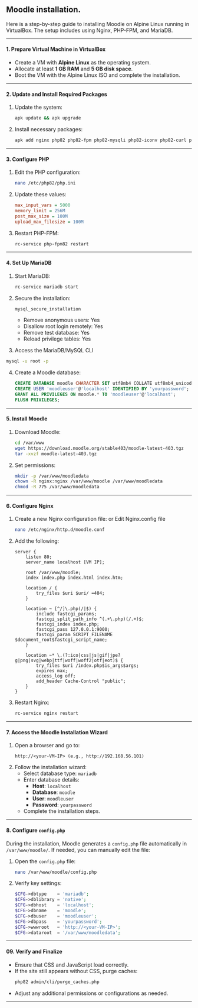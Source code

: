 ## Moodle installation.

Here is a step-by-step guide to installing Moodle on Alpine Linux running in VirtualBox. The setup includes using Nginx, PHP-FPM, and MariaDB.

---

#### **1. Prepare Virtual Machine in VirtualBox**
- Create a VM with **Alpine Linux** as the operating system.
- Allocate at least **1 GB RAM** and **5 GB disk space**.
- Boot the VM with the Alpine Linux ISO and complete the installation.

---

#### **2. Update and Install Required Packages**
1. Update the system:
   ```bash
   apk update && apk upgrade
   ```
2. Install necessary packages:
   ```bash
   apk add nginx php82 php82-fpm php82-mysqli php82-iconv php82-curl php82-opcache php82-gd php82-xml php82-xmlreader php82-sodium php82-ctype php82-intl php82-zip mariadb mariadb-client curl wget unzip
   ```

---

#### **3. Configure PHP**
1. Edit the PHP configuration:
   ```bash
   nano /etc/php82/php.ini
   ```
2. Update these values:
   ```ini
   max_input_vars = 5000
   memory_limit = 256M
   post_max_size = 100M
   upload_max_filesize = 100M
   ```
3. Restart PHP-FPM:
   ```bash
   rc-service php-fpm82 restart
   ```

---

#### **4. Set Up MariaDB**
1. Start MariaDB:
   ```bash
   rc-service mariadb start
   ```
2. Secure the installation:
   ```bash
   mysql_secure_installation
   ```
   - Remove anonymous users: Yes
   - Disallow root login remotely: Yes
   - Remove test database: Yes
   - Reload privilege tables: Yes
     
3. Access the MariaDB/MySQL CLI
```bash
mysql -u root -p
```

4. Create a Moodle database:
   ```sql
   CREATE DATABASE moodle CHARACTER SET utf8mb4 COLLATE utf8mb4_unicode_ci;
   CREATE USER 'moodleuser'@'localhost' IDENTIFIED BY 'yourpassword';
   GRANT ALL PRIVILEGES ON moodle.* TO 'moodleuser'@'localhost';
   FLUSH PRIVILEGES;
   ```

---

#### **5. Install Moodle**
1. Download Moodle:
   ```bash
   cd /var/www
   wget https://download.moodle.org/stable403/moodle-latest-403.tgz
   tar -xvzf moodle-latest-403.tgz
   ```
2. Set permissions:
   ```bash
   mkdir -p /var/www/moodledata
   chown -R nginx:nginx /var/www/moodle /var/www/moodledata
   chmod -R 775 /var/www/moodledata
   ```

---

#### **6. Configure Nginx**
1. Create a new Nginx configuration file: or Edit Nginx.config file
   ```bash
   nano /etc/nginx/http.d/moodle.conf
   ```
2. Add the following:
   ```nginx
   server {
       listen 80;
       server_name localhost [VM IP];

       root /var/www/moodle;
       index index.php index.html index.htm;

       location / {
           try_files $uri $uri/ =404;
       }

       location ~ [^/]\.php(/|$) {
           include fastcgi_params;
           fastcgi_split_path_info ^(.+\.php)(/.+)$;
           fastcgi_index index.php;
           fastcgi_pass 127.0.0.1:9000;
           fastcgi_param SCRIPT_FILENAME $document_root$fastcgi_script_name;
       }

       location ~* \.(?:ico|css|js|gif|jpe?g|png|svg|webp|ttf|woff|woff2|otf|eot)$ {
           try_files $uri /index.php$is_args$args;
           expires max;
           access_log off;
           add_header Cache-Control "public";
       }
   }
   ```
3. Restart Nginx:
   ```bash
   rc-service nginx restart
   ```

---

#### **7. Access the Moodle Installation Wizard**
1. Open a browser and go to:
   ```
   http://<your-VM-IP> (e.g., http://192.168.56.101)
   ```
2. Follow the installation wizard:
   - Select database type: `mariadb`
   - Enter database details:
     - **Host**: `localhost`
     - **Database**: `moodle`
     - **User**: `moodleuser`
     - **Password**: `yourpassword`
   - Complete the installation steps.

---

#### **8. Configure `config.php`**
During the installation, Moodle generates a `config.php` file automatically in `/var/www/moodle/`. If needed, you can manually edit the file:

1. Open the `config.php` file:
   ```bash
   nano /var/www/moodle/config.php
   ```
2. Verify key settings:
   ```php
   $CFG->dbtype    = 'mariadb';
   $CFG->dblibrary = 'native';
   $CFG->dbhost    = 'localhost';
   $CFG->dbname    = 'moodle';
   $CFG->dbuser    = 'moodleuser';
   $CFG->dbpass    = 'yourpassword';
   $CFG->wwwroot   = 'http://<your-VM-IP>';
   $CFG->dataroot  = '/var/www/moodledata';
   ```

---



#### **09. Verify and Finalize**
- Ensure that CSS and JavaScript load correctly.
- If the site still appears without CSS, purge caches:
   ```bash
   php82 admin/cli/purge_caches.php
   ```
- Adjust any additional permissions or configurations as needed.

---
